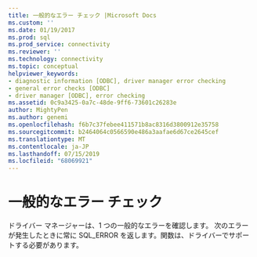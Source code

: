 ```yaml
---
title: 一般的なエラー チェック |Microsoft Docs
ms.custom: ''
ms.date: 01/19/2017
ms.prod: sql
ms.prod_service: connectivity
ms.reviewer: ''
ms.technology: connectivity
ms.topic: conceptual
helpviewer_keywords:
- diagnostic information [ODBC], driver manager error checking
- general error checks [ODBC]
- driver manager [ODBC], error checking
ms.assetid: 0c9a3425-0a7c-48de-9ff6-73601c26283e
author: MightyPen
ms.author: genemi
ms.openlocfilehash: f6b7c37febee411571b8ac8316d3800912e35758
ms.sourcegitcommit: b2464064c0566590e486a3aafae6d67ce2645cef
ms.translationtype: MT
ms.contentlocale: ja-JP
ms.lasthandoff: 07/15/2019
ms.locfileid: "68069921"
---
```

# <a name="general-error-checks"></a>一般的なエラー チェック
ドライバー マネージャーは、1 つの一般的なエラーを確認します。 次のエラーが発生したときに常に SQL_ERROR を返します。関数は、ドライバーでサポートする必要があります。
